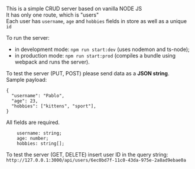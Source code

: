 This is a simple CRUD server based on vanilla NODE JS  
It has only one route, which is "users"  
Each user has `username`, `age` and `hobbies` fields in store as well as a unique `id`

To run the server:

- in development mode: `npm run start:dev` (uses nodemon and ts-node);
- in production mode: `npm run start:prod` (compiles a bundle using webpack and runs the server).

To test the server (PUT, POST) please send data as a **JSON string**.  
Sample payload:

```
{
  "username": "Pablo",
  "age": 23,
  "hobbies": ["kittens", "sport"],
}
```

All fields are required.

```
    username: string;
    age: number;
    hobbies: string[];
```

To test the server (GET, DELETE) insert user ID in the query string:  
 `http://127.0.0.1:3000/api/users/6ec0bd7f-11c0-43da-975e-2a8ad9ebae0a`
